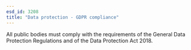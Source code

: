 ```yaml
---
esd_id: 3208
title: "Data protection - GDPR compliance"
---
```


All public bodies must comply with the requirements of the General Data Protection Regulations and of the Data Protection Act 2018.

